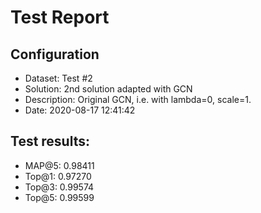 # Test Report

## Configuration

 - Dataset: Test #2
 - Solution: 2nd solution adapted with GCN
 - Description: Original GCN, i.e. with lambda=0, scale=1.
 - Date: 2020-08-17 12:41:42

## Test results: 

 - MAP@5:    0.98411
 - Top@1:    0.97270
 - Top@3:    0.99574
 - Top@5:    0.99599

